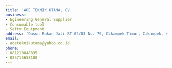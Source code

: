 ```yaml
---
title: 'ADE TEKNIK UTAMA, CV.'
business:
- Egineering General Supplier
- Consumable tool
- Safty Equipment
address: 'Dusun Bakan Jati RT 02/03 No. 79, Cikampek Timur, Cikampek, Karawang'
email:
- adeteknikutama@yahoo.co.id
phone:
- 081210048835
- 085715658100
---
```

